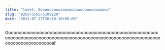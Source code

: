```yaml
---
title: "tweet: Gooooooooooooooooooooooooooooooo"
slug: "92687556575109120"
date: "2011-07-17T20:10:10+00:00"
---
```

Gooooooooooooooooooooooooooooooooooooooooooooooooooooooooooooooooooooooooooooooooooooooooooooooooooooooooooooooooooooooooooooooooooooooooal!